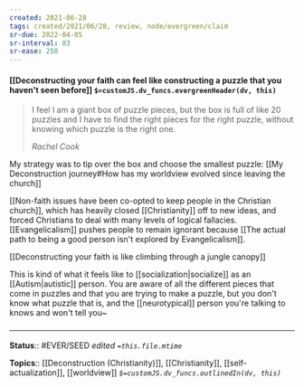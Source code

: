 ```yaml
---
created: 2021-06-28
tags: created/2021/06/28, review, node/evergreen/claim
sr-due: 2022-04-05
sr-interval: 83
sr-ease: 250
---
```


#### [[Deconstructing your faith can feel like constructing a puzzle that you haven't seen before]] `$=customJS.dv_funcs.evergreenHeader(dv, this)`

> I feel I am a giant box of puzzle pieces, but the box is full of like 20 puzzles and I have to find the right pieces for the right puzzle, without knowing which puzzle is the right one.
>
> <cite>Rachel Cook</cite>

My strategy was to tip over the box and choose the smallest puzzle: [[My Deconstruction journey#How has my worldview evolved since leaving the church]]

[[Non-faith issues have been co-opted to keep people in the Christian church]], which has heavily closed [[Christianity]] off to new ideas, and forced Christians to deal with many levels of logical fallacies. [[Evangelicalism]] pushes people to remain ignorant because [[The actual path to being a good person isn't explored by Evangelicalism]].


[[Deconstructing your faith is like climbing through a jungle canopy]]

This is kind of what it feels like to [[socialization|socialize]] as an [[Autism|autistic]] person. You are aware of all the different pieces that come in puzzles and that you are trying to make a puzzle, but you don't know what puzzle that is, and the [[neurotypical]] person you're talking to knows and won't tell you~
### <hr class="footnote"/>

**Status**:: #EVER/SEED 
*edited `=this.file.mtime`*

**Topics**:: [[Deconstruction (Christianity)]], [[Christianity]], [[self-actualization]], [[worldview]]
*`$=customJS.dv_funcs.outlinedIn(dv, this)`*
